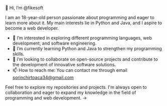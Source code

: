 👋 Hi, I’m @fikesoft

I am an 18-year-old person passionate about programming and eager to learn more about it. My main interests lie in Python and Java, and I aspire to become a web developer.

- 👀 I’m interested in exploring different programming languages, web development, and software engineering.
- 🌱 I’m currently learning Python and Java to strengthen my programming skills.
- 💞️ I’m looking to collaborate on open-source projects and contribute to the development of innovative software solutions.
- 📫 How to reach me: You can contact me through email sorinchirtoaca34@gmail.com 

Feel free to explore my repositories and projects. I'm always open to collaboration and eager to expand my knowledge in the field of programming and web development.
->
